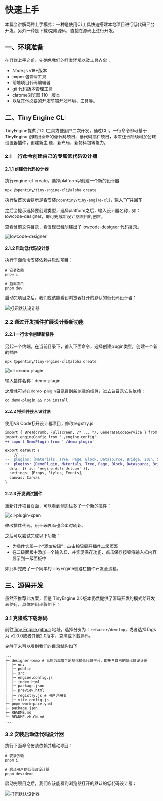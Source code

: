 # 快速上手

本篇会讲解两种上手模式：一种是使用Cli工具快速搭建本地项目进行低代码平台开发，另外一种是下载/克隆源码，直接在源码上进行开发。

## 一、环境准备

在开始上手之前，先确保我们的开发环境以及⼯具齐全： 

- Node.js v18+版本
- pnpm 包管理⼯具
- 前端项目代码编辑器
- git 代码版本管理⼯具
-  chrome浏览器 110+ 版本
- 以及其他必要的开发前端开发环境、⼯具等。



## 二、Tiny Engine CLI

 TinyEngine提供了CLI⼯具⽅便⽤户⼆次开发，通过CLI，⼀⾏命令即可基于TinyEngine 创建出全新的低代码项⽬、低代码插件项⽬，未来还会陆续增加创建设置器插件，创建新主 题，新布局，新物料包等能⼒。

### 2.1 一行命令创建自己的专属低代码设计器


#### 2.1.1 创建低代码设计器


执行engine-cli create，选择platform以创建一个新的设计器

```sh
npx @opentiny/tiny-engine-cli@alpha create
```

执行后首次会提示是否安装`@opentiny/tiny-engine-cli`，输入“Y”并回车

之后会提示选择要创建类型，选择platform之后，输入设计器名称，如：lowcode-designer，即可完成新设计器项目的创建。

查看当前文件目录，看发现已经创建出了 lowcode-designer 代码目录。

![lowcode-designer](./imgs/tiny-engine-cli.png)

#### 2.1.2 启动低代码设计器

执行下面命令安装依赖并启动项目：

```shell
# 安装依赖
pnpm i  

# 启动项目
pnpm dev  
```

启动完项目之后，我们应该能看到浏览器打开的默认的低代码设计器：

![打开默认设计器](./imgs/tiny-engine-cli-open.png)



### 2.2 通过开发插件扩展设计器新功能

#### 2.2.1 一行命令创建新插件

另起一个终端，在当前目录下，输入下面命令，选择创建plugin类型，创建一个新的插件

```shell
npx @opentiny/tiny-engine-cli@alpha create
```

![cli-create-plugin](./imgs/cli-create-plugin.png)

输入插件名称：demo-plugin

之后就可以在demo-plugin目录看到新创建的插件，进去该目录安装依赖：

```shell
cd demo-plugin && npm install
```

#### 2.2.2 将插件接入设计器

使用VS Code打开设计器项目，修改registry.js

```diff
import { Breadcrumb, Fullscreen, /* ... */, GenerateCodeService } from '@opentiny/tiny-engine'
import engineConfig from './engine.config'
++ import DemoPlugin from './demo-plugin'

export default {
	// ...
--  plugins: [Materials, Tree, Page, Block, Datasource, Bridge, I18n, Script, State, Schema, Help, Robot],
++  plugins: [DemoPlugin, Materials, Tree, Page, Block, Datasource, Bridge, I18n, Script, State, Schema, Help, Robot],
  dsls: [{ id: 'engine.dsls.dslvue' }],
  settings: [Props, Styles, Events],
  canvas: Canvas
}

```

#### 2.2.3 开发调试插件

重新打开项目页面，可以看到侧边栏多了一个新的插件：

![cli-plugin-open](./imgs/cli-plugin-open.png)

修改插件代码，设计器界面也会实时刷新。

之后可以尝试完成以下功能：

- 为插件实现一个“添加按钮”，点击按钮展开插件二级页面
- 在二级面板中添加一个输入框，并实现保存功能，点击保存按钮将输入框内容显示到一级面板中

如此即完成了一个简单的TinyEngine侧边栏插件开发全流程。

## 三、源码开发
虽然不推荐此方案，但是 TinyEngine 2.0版本仍然提供了源码开发的模式给开发者使用。具体使用步骤如下：

### 3.1 克隆或下载源码

前往[Tiny Engine github](https://github.com/opentiny/tiny-engine/tree/v1.0.0) 地址，选择分支为：`refactor/develop`，或者选择Tags为 v2.0.0或者其他2.0版本，克隆或下载源码。

克隆下来可以看到我们的目录结构如下

```
...
├─ designer-demo # 此处为高度可定制化的低代码平台，即用户自己的低代码设计器     
│  ├─ env
│  ├─ public 
│  ├─ src
│  ├─ engine.config.js
│  ├─ index.html
│  ├─ package.json
│  ├─ preview.html
│  ├─ registry.js # 用户注册表
│  ├─ vite.config.js
├─ pnpm-workspace.yaml
├─ package.json
├─ README.md
└─ README.zh-CN.md
...
```

### 3.2 安装启动低代码设计器

执行下面命令安装依赖并启动项目：

```shell
# 安装依赖
pnpm i  

# 启动用户的低代码设计器
pnpm dev:demo  
```

启动完项目之后，我们应该能看到浏览器打开的默认的低代码设计器：

![打开默认设计器](./imgs/tiny-engine-cli-open.png)

